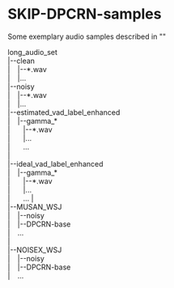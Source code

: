 # SKIP-DPCRN-samples
Some exemplary audio samples described in ""

long_audio_set\
|--clean\
|  &ensp; |--\*.wav\
|  &ensp; |...\
|--noisy\
|  &ensp; |--\*.wav\
|  &ensp; |...\
|--estimated_vad_label_enhanced\
|  &ensp; |--gamma_\*\
|  &ensp; &ensp; |--\*.wav\
|  &ensp; &ensp; |...\
|  &ensp; &ensp;  ...\
|\
|--ideal_vad_label_enhanced\
|  &ensp; |--gamma_\*\
|  &ensp; &ensp; |--\*.wav\
|  &ensp; &ensp; |...\
|  &ensp; &ensp;  ...
|\
|--MUSAN_WSJ\
|  &ensp; |--noisy\
|  &ensp; |--DPCRN-base\
|  &ensp; ...\
|\
|--NOISEX_WSJ\
|  &ensp; |--noisy\
|  &ensp; |--DPCRN-base\
|  &ensp; ...
